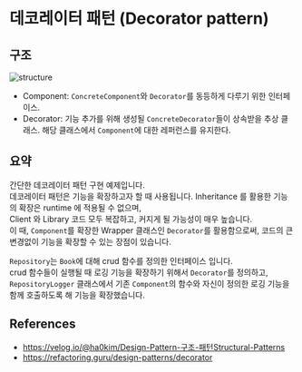 # 데코레이터 패턴 (Decorator pattern)

## 구조
<img src="https://user-images.githubusercontent.com/17774927/192739445-31915396-80cf-4a35-943e-3eb09e01d474.png" alt="structure">

* Component: `ConcreteComponent`와 `Decorator`를 동등하게 다루기 위한 인터페이스.
* Decorator: 기능 추가를 위해 생성될 `ConcreteDecorator`들이 상속받을 추상 클래스. 해당 클래스에서 `Component`에 대한 레퍼런스를 유지한다.


## 요약
간단한 데코레이터 패턴 구현 예제입니다.<br>
데코레이터 패턴은 기능을 확장하고자 할 때 사용됩니다. Inheritance 를 활용한 기능의 확장은 runtime 에 적용될 수 없으며,<br>
Client 와 Library 코드 모두 복잡하고, 커지게 될 가능성이 매우 높습니다.<br>
이 때, `Component`를 확장한 Wrapper 클래스인 `Decorator`를 활용함으로써, 코드의 큰 변경없이 기능을 확장할 수 있는 장점이 있습니다.<br>

`Repository`는 `Book`에 대해 crud 함수를 정의한 인터페이스 입니다.<br>
crud 함수들이 실행될 때 로깅 기능을 확장하기 위해서 `Decorator`를 정의하고,<br>
`RepositoryLogger` 클래스에서 기존 `Component`의 함수와 자신이 정의한 로깅 기능을 함께 호출하도록 해 기능을 확장했습니다.<br> 

## References
- <a href="https://velog.io/@ha0kim/Design-Pattern-%EA%B5%AC%EC%A1%B0-%ED%8C%A8%ED%84%B4Structural-Patterns#4-%EB%8D%B0%EC%BD%94%EB%A0%88%EC%9D%B4%ED%84%B0-%ED%8C%A8%ED%84%B4decorator-pattern">https://velog.io/@ha0kim/Design-Pattern-구조-패턴Structural-Patterns</a>
- https://refactoring.guru/design-patterns/decorator
